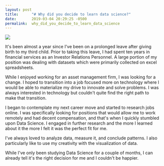 ```yaml
---
layout: post
title:      "# Why did you decide to learn data science?"
date:       2019-03-04 20:29:25 -0500
permalink:  why_did_you_decide_to_learn_data_science
---
```



![](https://i.imgur.com/4d0yHCX.jpg)


It's been almost a year since I've been on a prolonged leave after giving birth to my third child. Prior to taking this leave, I had spent ten years in financial services as an Investor Relations Personnel. A large portion of my position was dealing with datasets which were primarily collected on excel spreadsheets.

While I enjoyed working for an asset management firm, I was looking for a change. I hoped to transition into a job focused more on technology where I would be able to materialize my drive to innovate and solve problems. I was always interested in technology but couldn't quite find the right path to make that transition. 

I began to contemplate my next career move and started to research jobs online. I was specifically looking for positions that would allow me to work remotely and had decent compensation, and that's when I quickly stumbled upon Data Science. I engaged in further research and the more I learned about it the more I felt it was the perfect fit for me. 

I've always loved to analyze data, measure it, and conclude patterns. I also particularly like to use my creativity with the visualization of data. 

While I've only been studying Data Science for a couple of months, I can already tell it's the right decision for me and I couldn't be happier. 
